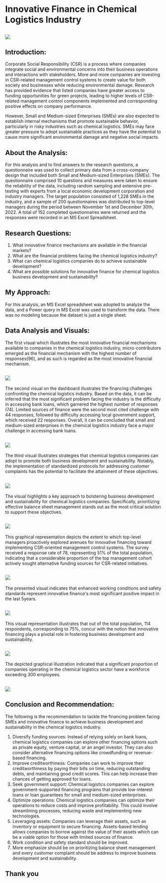 # Innovative Finance in Chemical Logistics Industry

![](chemical_images.png)
---

## Introduction:
Corporate Social Responsibility (CSR) is a process where companies integrate social and environmental concerns into their business operations and interactions with stakeholders. More and more companies are investing in CSR-related management control systems to create value for both society and businesses while reducing environmental damage. Research has provided evidence that listed companies have greater access to funding opportunities for green projects, leading to higher levels of CSR-related management control components implemented and corresponding positive effects on company performance. 

However, Small and Medium-sized Enterprises (SMEs) are also expected to establish internal mechanisms that promote sustainable behavior, particularly in risky industries such as chemical logistics. SMEs may face greater pressure to adopt sustainable practices as they have the potential to cause more significant environmental damage and negative social impacts.

## About the Analysis:
For this analysis and to find answers to the research questions, a questionnaire was used to collect primary data from a cross-company design that included both Small and Medium-sized Enterprises (SMEs). The questionnaire comprised 10 questions and measures were taken to ensure the reliability of the data, including random sampling and extensive pre-testing with experts from a local economic development corporation and industry managers. The target population consisted of 1,228 SMEs in the industry, and a sample of 200 questionnaires was distributed to top-level managers during the period between November 1st and December 30th, 2022. A total of 152 completed questionnaires were returned and the responses were recorded in an MS Excel Spreadsheet.

## Research Questions:
1. What innovative finance mechanisms are available in the financial markets? 
2. What are the financial problems facing the chemical logistics industry?
3. What can chemical logistics companies do to achieve sustainable development?
4. What are possible solutions for innovative finance for chemical logistics business development and sustainability?

## My Approach:
For this analysis, an MS Excel spreadsheet was adopted to analyze the data, and a Power query in MS Excel was used to transform the data. There was no modeling because the dataset is just a single sheet. 

## Data Analysis and Visuals:
The first visual which illustrates the most innovative financial mechanisms available to companies in the chemical logistics industry, micro-contributors emerged as the financial mechanism with the highest number of responses(96), and as such is regarded as the most innovative financial mechanism.

![](Innovative_mechanisms.png)
---
The second visual on the dashboard illustrates the financing challenges confronting the chemical logistics industry. Based on the data, it can be inferred that the most significant problem facing the industry is the difficulty in accessing bank loans, which garnered the highest number of responses (74). Limited sources of finance were the second most cited challenge with 44 responses, followed by difficulty accessing local government support, which received 22 responses. Overall, it can be concluded that small and medium-sized enterprises in the chemical logistics industry face a major challenge in accessing bank loans.

![](Financing_problems.png)
---

The third visual illustrates strategies that chemical logistics companies can adopt to promote both business development and sustainability. Notably, the implementation of standardized protocols for addressing customer complaints has the potential to facilitate the attainment of these objectives. 

![](Business_sustainability.png)
---

The visual highlights a key approach to bolstering business development and sustainability for chemical logistics companies. Specifically, prioritizing effective balance sheet management stands out as the most critical solution to support these objectives.

![](Solution_to_support.png)
---

This graphical representation depicts the extent to which top-level managers proactively explored avenues for innovative financing toward implementing CSR-oriented management control systems. The survey received a response rate of 78, representing 51% of the total population, indicating that a considerable proportion of the top management cohort actively sought alternative funding sources for CSR-related initiatives.

![](Sources_ofInnovative_finance.png)
---

 The presented visual indicates that enhanced working conditions and safety standards represent innovative finance's most significant positive impact in the last     5years.
 
 ![](Contibution_to_companies.png)
 ---
 
 This visual representation illustrates that out of the total population, 114 respondents, corresponding to 75%, concur with the notion that innovative financing plays a pivotal role in fostering business development and sustainability.
 
 ![](Rating_innovative.png)
 ---
 
 The depicted graphical illustration indicated that a significant proportion of companies operating in the chemical logistics sector have a workforce exceeding 300 employees.
 
 ![](Employees_population.png)
 ---
 
 ## Conclusion and Recommendation:
 
 The following is the recommendation to tackle the financing problem facing SMEs and innovative finance to achieve business development and sustainability in the chemical logistics industry.
 
1.	Diversify funding sources: Instead of relying solely on bank loans, chemical logistics companies can explore other financing options such as private equity, venture capital, or an angel investor. They can also consider alternative financing options like crowdfunding or revenue-based financing.
2.	Improve creditworthiness: Companies can work to improve their creditworthiness by paying their bills on time, reducing outstanding debts, and maintaining good credit scores. This can help increase their chances of getting approved for loans.
3.	Seek government support: Chemical logistics companies can explore government-supported financing programs that provide low-interest loans or loan guarantees for small and medium-sized enterprises.
4.	Optimize operations: Chemical logistics companies can optimize their operations to reduce costs and improve profitability. This could involve streamlining processes, reducing waste and implementing new technologies.
5.	Leveraging assets: Companies can leverage their assets, such as inventory or equipment to secure financing. Assets-based lending allows companies to borrow against the value of their assets which can be a viable option for those with limited sources of finance.
6.	Work condition and safety standard should be improved.
7.	More emphasize should be on prioritizing balance sheet management and every customer complaint should be address to improve business development and sustainability.

## Thank you
